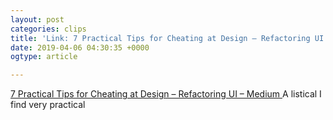 ```yaml
---
layout: post
categories: clips
title: 'Link: 7 Practical Tips for Cheating at Design – Refactoring UI – Medium'
date: 2019-04-06 04:30:35 +0000
ogtype: article

---
```

[ 7 Practical Tips for Cheating at Design – Refactoring UI – Medium ](https://medium.com/refactoring-ui/7-practical-tips-for-cheating-at-design-40c736799886)
A listical I find very practical